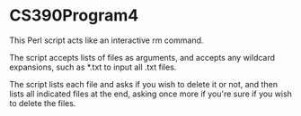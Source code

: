 # CS390Program4

This Perl script acts like an interactive rm command.

The script accepts lists of files as arguments, and accepts any wildcard expansions, such as *.txt to input all .txt files.

The script lists each file and asks if you wish to delete it or not, and then lists all indicated  files at the end, asking once more if you're sure if you wish to delete the files.
